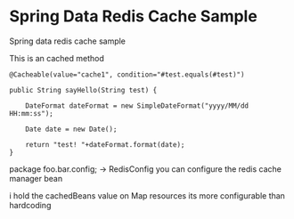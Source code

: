 Spring Data Redis Cache Sample
==========================

Spring data redis cache sample

This is an cached method


    @Cacheable(value="cache1", condition="#test.equals(#test)")
    
    public String sayHello(String test) {
    
        DateFormat dateFormat = new SimpleDateFormat("yyyy/MM/dd HH:mm:ss");
        
        Date date = new Date();
        
        return "test! "+dateFormat.format(date);
    }
    
package foo.bar.config; -> RedisConfig you can configure the redis cache manager bean

i hold the cachedBeans value on Map resources its more configurable than hardcoding
    

    
